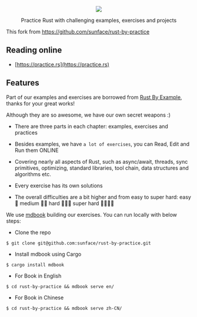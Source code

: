 <div align="center">
    <img src="https://github.com/sunface/rust-by-practice/blob/master/en/assets/header.jpg?raw=true">
</div>

    
<p align="center">Practice Rust with challenging examples, exercises and projects</p>

This fork from https://github.com/sunface/rust-by-practice


## Reading online

- [https://practice.rs](https://practice.rs)

## Features

Part of our examples and exercises are borrowed from [Rust By Example](https://github.com/rust-lang/rust-by-example), thanks for your great works!

Although they are so awesome, we have our own secret weapons :)

- There are three parts in each chapter: examples, exercises and practices

- Besides examples, we have `a lot of exercises`, you can Read, Edit and Run them ONLINE

- Covering nearly all aspects of Rust, such as async/await, threads, sync primitives, optimizing, standard libraries, tool chain, data structures and algorithms etc.

- Every exercise has its own solutions

- The overall difficulties are a bit higher and from easy to super hard: easy 🌟 medium 🌟🌟 hard 🌟🌟🌟 super hard 🌟🌟🌟🌟

We use [mdbook](https://rust-lang.github.io/mdBook/) building our exercises. You can run locally with below steps:

- Clone the repo
```shell
$ git clone git@github.com:sunface/rust-by-practice.git
```
- Install mdbook using Cargo
```shell
$ cargo install mdbook
```

- For Book in English
```shell
$ cd rust-by-practice && mdbook serve en/
```

- For Book in Chinese
```shell
$ cd rust-by-practice && mdbook serve zh-CN/
```
